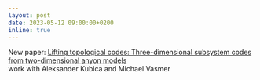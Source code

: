 ```yaml
---
layout: post
date: 2023-05-12 09:00:00+0200
inline: true
---
```


New paper: [Lifting topological codes: Three-dimensional subsystem codes from two-dimensional anyon models](https://arxiv.org/abs/2305.06365) <br>
work with Aleksander Kubica and Michael Vasmer